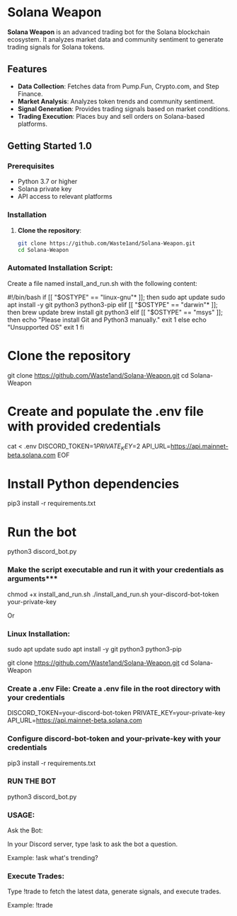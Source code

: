 # Solana Weapon

**Solana Weapon** is an advanced trading bot for the Solana blockchain ecosystem. It analyzes market data and community sentiment to generate trading signals for Solana tokens.

## Features

- **Data Collection**: Fetches data from Pump.Fun, Crypto.com, and Step Finance.
- **Market Analysis**: Analyzes token trends and community sentiment.
- **Signal Generation**: Provides trading signals based on market conditions.
- **Trading Execution**: Places buy and sell orders on Solana-based platforms.

## Getting Started 1.0

### Prerequisites
- Python 3.7 or higher
- Solana private key
- API access to relevant platforms

### Installation

1. **Clone the repository**:
   ```bash
   git clone https://github.com/Waste1and/Solana-Weapon.git
   cd Solana-Weapon

### Automated Installation Script:

Create a file named install_and_run.sh with the following content:

#!/bin/bash
if [[ "$OSTYPE" == "linux-gnu"* ]]; then
    sudo apt update
    sudo apt install -y git python3 python3-pip
elif [[ "$OSTYPE" == "darwin"* ]]; then
    brew update
    brew install git python3
elif [[ "$OSTYPE" == "msys" ]]; then
    echo "Please install Git and Python3 manually."
    exit 1
else
    echo "Unsupported OS"
    exit 1
fi

# Clone the repository
git clone https://github.com/Waste1and/Solana-Weapon.git
cd Solana-Weapon

# Create and populate the .env file with provided credentials
cat <<EOF > .env
DISCORD_TOKEN=$1
PRIVATE_KEY=$2
API_URL=https://api.mainnet-beta.solana.com
EOF

# Install Python dependencies
pip3 install -r requirements.txt

# Run the bot
python3 discord_bot.py

### Make the script executable and run it with your credentials as arguments***

chmod +x install_and_run.sh
./install_and_run.sh your-discord-bot-token your-private-key

Or

### Linux Installation: 

sudo apt update
sudo apt install -y git python3 python3-pip

git clone https://github.com/Waste1and/Solana-Weapon.git
cd Solana-Weapon

### Create a .env File: Create a .env file in the root directory with your credentials

DISCORD_TOKEN=your-discord-bot-token
PRIVATE_KEY=your-private-key
API_URL=https://api.mainnet-beta.solana.com

### Configure discord-bot-token and your-private-key with your credentials

pip3 install -r requirements.txt

### RUN THE BOT

python3 discord_bot.py


### USAGE: 

Ask the Bot:

In your Discord server, type !ask <your question> to ask the bot a question.

Example: !ask what's trending?

### Execute Trades: 

Type !trade to fetch the latest data, generate signals, and execute trades.

Example: !trade
